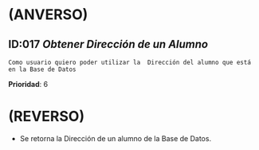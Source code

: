# (ANVERSO)

## ID:017   *Obtener Dirección de un Alumno*

`Como usuario quiero poder utilizar la  Dirección del alumno que está en la Base de Datos`
 
 **Prioridad**: 6
 
# (REVERSO)

* Se retorna la Dirección de un alumno de la Base de Datos.
